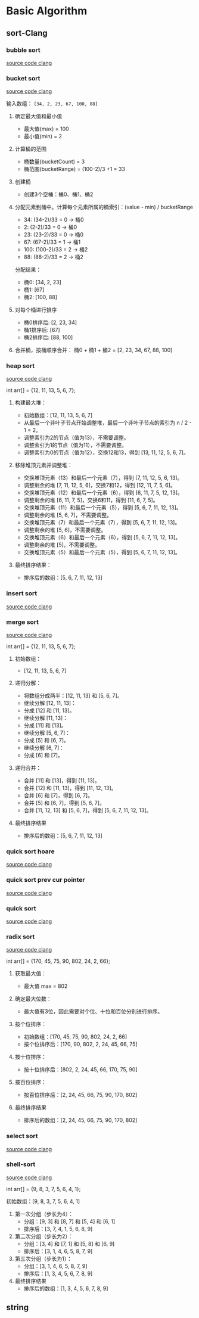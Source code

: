 # Basic Algorithm

## sort-Clang

### bubble sort
[source code clang](https://github.com/Linfanchen/Data-Structure-Algorithm/blob/main/basic/sort-clang/bubble-sort.c )

### bucket sort
[source code clang](https://github.com/Linfanchen/Data-Structure-Algorithm/blob/main/basic/sort-clang/bucket-sort.c )

输入数组：
`[34, 2, 23, 67, 100, 88]`

1. 确定最大值和最小值
    - 最大值(max) = 100
    - 最小值(min) = 2

2. 计算桶的范围
   - 桶数量(bucketCount) = 3
   - 桶范围(bucketRange) = (100-2)/3 +1 = 33

3. 创建桶
   - 创建3个空桶：桶0、桶1、桶2

4. 分配元素到桶中。计算每个元素所属的桶索引：(value - min) / bucketRange
    - 34: (34-2)/33 = 0 → 桶0
    - 2: (2-2)/33 = 0 → 桶0
    - 23: (23-2)/33 = 0 → 桶0
    - 67: (67-2)/33 = 1 → 桶1
    - 100: (100-2)/33 = 2 → 桶2
    - 88: (88-2)/33 = 2 → 桶2

    分配结果：
      - 桶0: [34, 2, 23]
     - 桶1: [67]
     - 桶2: [100, 88]

5. 对每个桶进行排序
   - 桶0排序后: [2, 23, 34]
   - 桶1排序后: [67]
   - 桶2排序后: [88, 100]

6. 合并桶，按桶顺序合并：
桶0 + 桶1 + 桶2 = [2, 23, 34, 67, 88, 100]


### heap sort
[source code clang](https://github.com/Linfanchen/Data-Structure-Algorithm/blob/main/basic/sort-clang/heap-sort.c )

int arr[] = {12, 11, 13, 5, 6, 7};

1. 构建最大堆：
    - 初始数组：[12, 11, 13, 5, 6, 7]
    - 从最后一个非叶子节点开始调整堆，最后一个非叶子节点的索引为 n / 2 - 1 = 2。
    - 调整索引为2的节点（值为13），不需要调整。
    - 调整索引为1的节点（值为11），不需要调整。
    - 调整索引为0的节点（值为12），交换12和13，得到 [13, 11, 12, 5, 6, 7]。

2. 移除堆顶元素并调整堆：
   - 交换堆顶元素（13）和最后一个元素（7），得到 [7, 11, 12, 5, 6, 13]。
   - 调整剩余的堆 [7, 11, 12, 5, 6]，交换7和12，得到 [12, 11, 7, 5, 6]。
   - 交换堆顶元素（12）和最后一个元素（6），得到 [6, 11, 7, 5, 12, 13]。
   - 调整剩余的堆 [6, 11, 7, 5]，交换6和11，得到 [11, 6, 7, 5]。
   - 交换堆顶元素（11）和最后一个元素（5），得到 [5, 6, 7, 11, 12, 13]。
   - 调整剩余的堆 [5, 6, 7]，不需要调整。
   - 交换堆顶元素（7）和最后一个元素（7），得到 [5, 6, 7, 11, 12, 13]。
   - 调整剩余的堆 [5, 6]，不需要调整。
   - 交换堆顶元素（6）和最后一个元素（6），得到 [5, 6, 7, 11, 12, 13]。
   - 调整剩余的堆 [5]，不需要调整。
   - 交换堆顶元素（5）和最后一个元素（5），得到 [5, 6, 7, 11, 12, 13]。

3. 最终排序结果：
   - 排序后的数组：[5, 6, 7, 11, 12, 13]

### insert sort
[source code clang](https://github.com/Linfanchen/Data-Structure-Algorithm/blob/main/basic/sort-clang/insert-sort.c )

### merge sort
[source code clang](https://github.com/Linfanchen/Data-Structure-Algorithm/blob/main/basic/sort-clang/merge-sort.c )

int arr[] = {12, 11, 13, 5, 6, 7};

1. 初始数组：
    - [12, 11, 13, 5, 6, 7]

2. 递归分解：
   - 将数组分成两半：[12, 11, 13] 和 [5, 6, 7]。
   - 继续分解 [12, 11, 13]：
   - 分成 [12] 和 [11, 13]。
   - 继续分解 [11, 13]：
   - 分成 [11] 和 [13]。
   - 继续分解 [5, 6, 7]：
   - 分成 [5] 和 [6, 7]。
   - 继续分解 [6, 7]：
   - 分成 [6] 和 [7]。

3. 递归合并：
   - 合并 [11] 和 [13]，得到 [11, 13]。
   - 合并 [12] 和 [11, 13]，得到 [11, 12, 13]。
   - 合并 [6] 和 [7]，得到 [6, 7]。
   - 合并 [5] 和 [6, 7]，得到 [5, 6, 7]。
   - 合并 [11, 12, 13] 和 [5, 6, 7]，得到 [5, 6, 7, 11, 12, 13]。

4. 最终排序结果
   - 排序后的数组：[5, 6, 7, 11, 12, 13]

### quick sort hoare
[source code clang](https://github.com/Linfanchen/Data-Structure-Algorithm/blob/main/basic/sort-clang/quick-sort-hoare.c )

### quick sort prev cur pointer
[source code clang](https://github.com/Linfanchen/Data-Structure-Algorithm/blob/main/basic/sort-clang/quick-sort-prev-cur-pointer.c )

### quick sort
[source code clang](https://github.com/Linfanchen/Data-Structure-Algorithm/blob/main/basic/sort-clang/quick-sort.c )

### radix sort
[source code clang](https://github.com/Linfanchen/Data-Structure-Algorithm/blob/main/basic/sort-clang/radix-sort.c )

int arr[] = {170, 45, 75, 90, 802, 24, 2, 66};

1. 获取最大值：
   - 最大值 max = 802

2. 确定最大位数：
   - 最大值有3位，因此需要对个位、十位和百位分别进行排序。

3. 按个位排序：
   - 初始数组：[170, 45, 75, 90, 802, 24, 2, 66]
   - 按个位排序后：[170, 90, 802, 2, 24, 45, 66, 75]

4. 按十位排序：
   - 按十位排序后：[802, 2, 24, 45, 66, 170, 75, 90]

5. 按百位排序：
   - 按百位排序后：[2, 24, 45, 66, 75, 90, 170, 802]

6. 最终排序结果
   - 排序后的数组：[2, 24, 45, 66, 75, 90, 170, 802]

### select sort
[source code clang](https://github.com/Linfanchen/Data-Structure-Algorithm/blob/main/basic/sort-clang/select-sort.c )

### shell-sort
[source code clang](https://github.com/Linfanchen/Data-Structure-Algorithm/blob/main/basic/sort-clang/shell-sort.c )

int arr[] = {9, 8, 3, 7, 5, 6, 4, 1};

初始数组：[9, 8, 3, 7, 5, 6, 4, 1]
1. 第一次分组（步长为4）：
   - 分组：[9, 3] 和 [8, 7] 和 [5, 4] 和 [6, 1]
   - 排序后：[3, 7, 4, 1, 5, 6, 8, 9]
2. 第二次分组（步长为2）：
   - 分组：[3, 4] 和 [7, 1] 和 [5, 8] 和 [6, 9]
   - 排序后：[3, 1, 4, 6, 5, 8, 7, 9]
3. 第三次分组（步长为1）：
   - 分组：[3, 1, 4, 6, 5, 8, 7, 9]
   - 排序后：[1, 3, 4, 5, 6, 7, 8, 9]
4. 最终排序结果
   - 排序后的数组：[1, 3, 4, 5, 6, 7, 8, 9]

## string